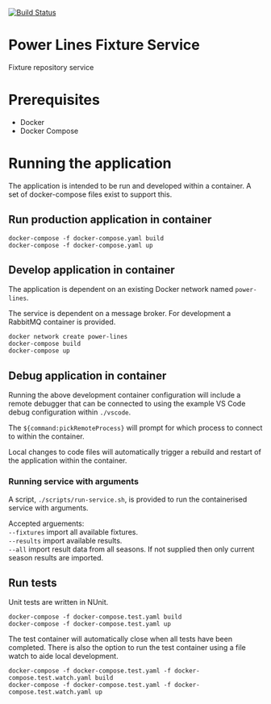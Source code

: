 [![Build Status](https://johnwatson484.visualstudio.com/John%20D%20Watson/_apis/build/status/Power%20Lines%20Fixture%20Service?branchName=master)](https://johnwatson484.visualstudio.com/John%20D%20Watson/_build/latest?definitionId=33&branchName=master)

# Power Lines Fixture Service
Fixture repository service

# Prerequisites
- Docker
- Docker Compose

# Running the application
The application is intended to be run and developed within a container.  A set of docker-compose files exist to support this.

## Run production application in container

```
docker-compose -f docker-compose.yaml build
docker-compose -f docker-compose.yaml up
```

## Develop application in container
The application is dependent on an existing Docker network named `power-lines`.  

The service is dependent on a message broker. For development a RabbitMQ container is provided.

```
docker network create power-lines
docker-compose build
docker-compose up
```

## Debug application in container
Running the above development container configuration will include a remote debugger that can be connected to using the example VS Code debug configuration within `./vscode`.

The `${command:pickRemoteProcess}` will prompt for which process to connect to within the container.  

Local changes to code files will automatically trigger a rebuild and restart of the application within the container.

### Running service with arguments
A script, `./scripts/run-service.sh`, is provided to run the containerised service with arguments.

Accepted arguements:  
`--fixtures` import all available fixtures.  
`--results` import available results.  
`--all` import result data from all seasons.  If not supplied then only current season results are imported.

## Run tests
Unit tests are written in NUnit.

```
docker-compose -f docker-compose.test.yaml build
docker-compose -f docker-compose.test.yaml up
```

The test container will automatically close when all tests have been completed.  There is also the option to run the test container using a file watch to aide local development.

```
docker-compose -f docker-compose.test.yaml -f docker-compose.test.watch.yaml build
docker-compose -f docker-compose.test.yaml -f docker-compose.test.watch.yaml up
```
